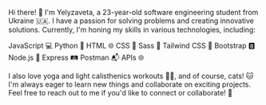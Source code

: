 Hi there! 👋
I'm Yelyzaveta, a 23-year-old software engineering student from Ukraine 🇺🇦. 
I have a passion for solving problems and creating innovative solutions. 
Currently, I'm honing my skills in various technologies, including:

JavaScript 💻
Python 🐍
HTML 🌐
CSS 🎨
Sass 💅
Tailwind CSS 🌈
Bootstrap 🅱️
Node.js 🚀
Express 🛤️
Postman 📬
APIs 🌐

I also love yoga and light calisthenics workouts 🧘‍♀️, and of course, cats! 🐱 
I'm always eager to learn new things and collaborate on exciting projects. 
Feel free to reach out to me if you'd like to connect or collaborate! 🚀


